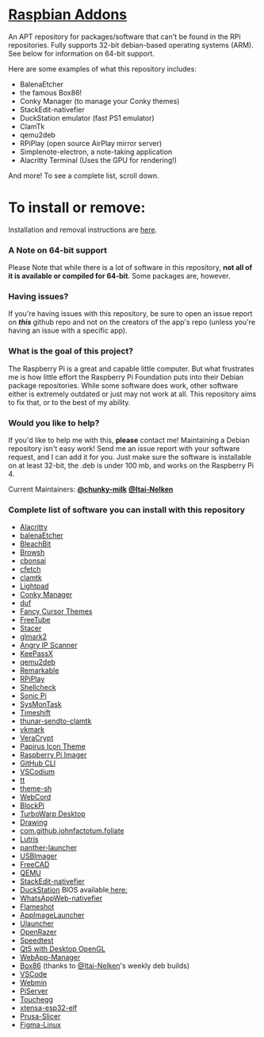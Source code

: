 # [Raspbian Addons](http://chunky-milk.github.io/raspbian-addons/)

An APT repository for packages/software that can't be found in the RPi repositories. Fully supports 32-bit debian-based operating systems (ARM). See below for information on 64-bit support.

Here are some examples of what this repository includes:

- BalenaEtcher
- the famous Box86!
- Conky Manager (to manage your Conky themes)
- StackEdit-nativefier
- DuckStation emulator (fast PS1 emulator)
- ClamTk
- qemu2deb
- RPiPlay (open source AirPlay mirror server)
- Simplenote-electron, a note-taking application
- Alacritty Terminal (Uses the GPU for rendering!)

And more! To see a complete list, scroll down.

# **To install or remove:**

Installation and removal instructions are [here](https://chunky-milk.github.io/raspbian-addons/).

### A Note on 64-bit support

Please Note that while there is a lot of software in this repository, **not all of it is available or compiled for 64-bit**. Some packages are, however.

### Having issues?

If you're having issues with this repository, be sure to open an issue report on ***this*** github repo and not on the creators of the app's repo (unless you're having an issue with a specific app).

### What is the goal of this project?

The Raspberry Pi is a great and capable little computer. But what frustrates me is how little effort the Raspberry Pi Foundation puts into their Debian package repositories. While some software does work, other software either is extremely outdated or just may not work at all. This repository aims to fix that, or to the best of my ability.

### Would you like to help?

If you'd like to help me with this, **please** contact me! Maintaining a Debian repository isn't easy work! Send me an issue report with your software request, and I can add it for you. Just make sure the software is installable on at least 32-bit, the .deb is under 100 mb, and works on the Raspberry Pi 4.

Current Maintainers: [**@chunky-milk**](https://github.com/chunky-milk) [**@Itai-Nelken**](https://github.com/Itai-Nelken/)

### Complete list of software you can install with this repository

- [Alacritty](https://github.com/alacritty/alacritty)
- [balenaEtcher](https://github.com/Itai-Nelken/Etcher-arm-32-64)
- [BleachBit](https://github.com/bleachbit/bleachbit)
- [Browsh](https://github.com/browsh-org/browsh)
- [cbonsai](https://gitlab.com/jallbrit/cbonsai)
- [cfetch](https://github.com/clieg/cfetch.git)
- [clamtk](https://github.com/dave-theunsub/clamtk)
- [Lightpad](https://github.com/libredeb/lightpad)
- [Conky Manager](https://github.com/teejee2008/conky-manager)
- [duf](https://github.com/muesli/duf)
- [Fancy Cursor Themes](https://github.com/chunky-milk/cursor-themes)
- [FreeTube](https://github.com/FreeTubeApp/FreeTube)
- [Stacer](https://github.com/oguzhaninan/Stacer)
- [glmark2](https://github.com/glmark2/glmark2)
- [Angry IP Scanner](https://github.com/angryip/ipscan)
- [KeePassX](https://github.com/keepassx/keepassx)
- [qemu2deb](https://github.com/Itai-Nelken/qemu2deb)
- [Remarkable](https://github.com/jamiemcg/Remarkable)
- [RPiPlay](https://github.com/FD-/RPiPlay)
- [Shellcheck](https://github.com/koalaman/shellcheck)
- [Sonic Pi](https://github.com/sonic-pi-net/sonic-pi)
- [SysMonTask](https://github.com/KrispyCamel4u/SysMonTask)
- [Timeshift](https://github.com/teejee2008/timeshift)
- [thunar-sendto-clamtk](https://github.com/dave-theunsub/thunar-sendto-clamtk)
- [vkmark](https://github.com/vkmark/vkmark)
- [VeraCrypt](https://sourceforge.net/projects/veracrypt/)
- [Papirus Icon Theme](https://github.com/PapirusDevelopmentTeam/papirus-icon-theme)
- [Raspberry Pi Imager](https://github.com/raspberrypi/rpi-imager)
- [GitHub CLI](https://github.com/cli/cli)
- [VSCodium](https://github.com/VSCodium/VSCodium)
- [tt](https://github.com/lemnos/tt)
- [theme-sh](https://github.com/lemnos/theme.sh)
- [WebCord](https://github.com/SpacingBat3/electron-discord-webapp)
- [BlockPi](https://github.com/alienzhangyw/BlockPi)
- [TurboWarp Desktop](https://github.com/TurboWarp/desktop)
- [Drawing](https://launchpad.net/~cartes/+archive/ubuntu/drawing/+packages)
- [com.github.johnfactotum.foliate](https://github.com/johnfactotum/foliate)
- [Lutris](http://download.opensuse.org/repositories/home:/strycore/Raspbian_10/)
- [panther-launcher](https://gitlab.com/rastersoft/panther_launcher)
- [USBImager](https://gitlab.com/bztsrc/usbimager/)
- [FreeCAD](https://github.com/chunky-milk/freecad-rpi/)
- [QEMU](https://www.qemu.org/)
- [StackEdit-nativefier](https://stackedit.io/app#)
- [DuckStation](https://github.com/stenzek/duckstation) BIOS available[ here:](https://github.com/chunky-milk/duckstation-rpi/raw/main/SCPH1001.BIN)
- [WhatsAppWeb-nativefier](https://github.com/Itai-Nelken/Nativefier-WebApps/releases/tag/v1.0)
- [Flameshot](https://github.com/flameshot-org/flameshot)
- [AppImageLauncher](https://github.com/TheAssassin/AppImageLauncher)
- [Ulauncher](https://ulauncher.io/#Download)
- [OpenRazer](http://download.opensuse.org/repositories/hardware:/razer/Raspbian_10/)
- [Speedtest](http://ookla.bintray.com/debian/)
- [Qt5 with Desktop OpenGL](https://github.com/koendv/qt5-opengl-raspberrypi)
- [WebApp-Manager](https://github.com/phoenixbyrd/Linux_Mint_Webapps)
- [Box86](https://github.com/ptitSeb/box86) (thanks to [@Itai-Nelken](https://github.com/Itai-Nelken)'s weekly deb builds)
- [VSCode](https://code.visualstudio.com/)
- [Webmin](https://webmin.com/download.html)
- [PiServer](https://github.com/raspberrypi/piserver)
- [Touchegg](https://github.com/JoseExposito/touchegg)
- [xtensa-esp32-elf](https://github.com/koendv/xtensa-esp32-elf-raspberrypi)
- [Prusa-Slicer](https://github.com/koendv/prusa-slicer-raspberrypi)
- [Figma-Linux](https://github.com/Figma-Linux/figma-linux)
